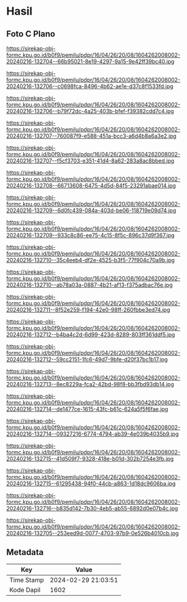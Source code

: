 # Hasil

## Foto C Plano

https://sirekap-obj-formc.kpu.go.id/b0f9/pemilu/pdpr/16/04/26/20/08/1604262008002-20240216-132704--66b95021-8e19-4297-9a15-9e42ff39bc40.jpg

https://sirekap-obj-formc.kpu.go.id/b0f9/pemilu/pdpr/16/04/26/20/08/1604262008002-20240216-132706--c0698fca-8496-4b62-ae1e-d37c8f1533fd.jpg

https://sirekap-obj-formc.kpu.go.id/b0f9/pemilu/pdpr/16/04/26/20/08/1604262008002-20240216-132706--b79f72dc-4a25-403b-bfef-f39382cdd7c4.jpg

https://sirekap-obj-formc.kpu.go.id/b0f9/pemilu/pdpr/16/04/26/20/08/1604262008002-20240216-132707--760087f9-e588-451a-bcc3-a6d4b8a6a3e2.jpg

https://sirekap-obj-formc.kpu.go.id/b0f9/pemilu/pdpr/16/04/26/20/08/1604262008002-20240216-132707--f5cf3703-e351-41d4-8a62-283a8ac8bbed.jpg

https://sirekap-obj-formc.kpu.go.id/b0f9/pemilu/pdpr/16/04/26/20/08/1604262008002-20240216-132708--66713608-6475-4d5d-84f5-23291abae014.jpg

https://sirekap-obj-formc.kpu.go.id/b0f9/pemilu/pdpr/16/04/26/20/08/1604262008002-20240216-132709--6d0fc439-084a-403d-be06-118719e09d74.jpg

https://sirekap-obj-formc.kpu.go.id/b0f9/pemilu/pdpr/16/04/26/20/08/1604262008002-20240216-132709--933c8c86-ee75-4c15-8f5c-896c37d9f367.jpg

https://sirekap-obj-formc.kpu.go.id/b0f9/pemilu/pdpr/16/04/26/20/08/1604262008002-20240216-132710--35c4eeb4-df2e-4525-b3f5-77f904c70a9b.jpg

https://sirekap-obj-formc.kpu.go.id/b0f9/pemilu/pdpr/16/04/26/20/08/1604262008002-20240216-132710--ab78a03a-0887-4b21-af13-f375adbac76e.jpg

https://sirekap-obj-formc.kpu.go.id/b0f9/pemilu/pdpr/16/04/26/20/08/1604262008002-20240216-132711--8f52e259-f194-42e0-98ff-260fbbe3ed74.jpg

https://sirekap-obj-formc.kpu.go.id/b0f9/pemilu/pdpr/16/04/26/20/08/1604262008002-20240216-132712--b4ba4c2d-6d99-423d-8289-803ff361ddf5.jpg

https://sirekap-obj-formc.kpu.go.id/b0f9/pemilu/pdpr/16/04/26/20/08/1604262008002-20240216-132712--59cc2151-1fc6-49d7-9bfe-d20f37bc1b17.jpg

https://sirekap-obj-formc.kpu.go.id/b0f9/pemilu/pdpr/16/04/26/20/08/1604262008002-20240216-132713--8ec8229a-fca2-42bd-98f8-bb3fbd93db14.jpg

https://sirekap-obj-formc.kpu.go.id/b0f9/pemilu/pdpr/16/04/26/20/08/1604262008002-20240216-132714--de1477ce-1615-43fc-b61c-624a5f5f6fae.jpg

https://sirekap-obj-formc.kpu.go.id/b0f9/pemilu/pdpr/16/04/26/20/08/1604262008002-20240216-132714--09327216-6774-4794-ab39-4e039b4035b9.jpg

https://sirekap-obj-formc.kpu.go.id/b0f9/pemilu/pdpr/16/04/26/20/08/1604262008002-20240216-132715--41d509f7-9328-418e-b01d-302b7254e3fb.jpg

https://sirekap-obj-formc.kpu.go.id/b0f9/pemilu/pdpr/16/04/26/20/08/1604262008002-20240216-132715--61295438-94f0-44cb-a863-1d18dc9606ba.jpg

https://sirekap-obj-formc.kpu.go.id/b0f9/pemilu/pdpr/16/04/26/20/08/1604262008002-20240216-132716--b835d142-7b30-4eb5-ab55-6892d0e07b4c.jpg

https://sirekap-obj-formc.kpu.go.id/b0f9/pemilu/pdpr/16/04/26/20/08/1604262008002-20240216-132705--253eed9d-0077-4703-97b9-0e526b4010cb.jpg


## Metadata

| Key        | Value               |
| ---------- | ------------------- |
| Time Stamp | 2024-02-29 21:03:51 |
| Kode Dapil | 1602                |



